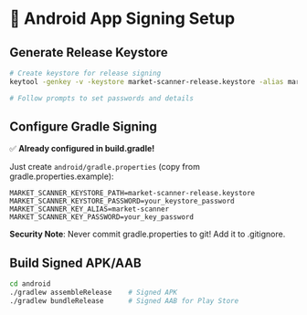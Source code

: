 # 🔐 Android App Signing Setup

## Generate Release Keystore
```bash
# Create keystore for release signing
keytool -genkey -v -keystore market-scanner-release.keystore -alias market-scanner -keyalg RSA -keysize 2048 -validity 10000

# Follow prompts to set passwords and details
```

## Configure Gradle Signing
✅ **Already configured in build.gradle!** 

Just create `android/gradle.properties` (copy from gradle.properties.example):

```properties
MARKET_SCANNER_KEYSTORE_PATH=market-scanner-release.keystore
MARKET_SCANNER_KEYSTORE_PASSWORD=your_keystore_password
MARKET_SCANNER_KEY_ALIAS=market-scanner
MARKET_SCANNER_KEY_PASSWORD=your_key_password
```

**Security Note**: Never commit gradle.properties to git! Add it to .gitignore.

## Build Signed APK/AAB
```bash
cd android
./gradlew assembleRelease    # Signed APK
./gradlew bundleRelease      # Signed AAB for Play Store
```